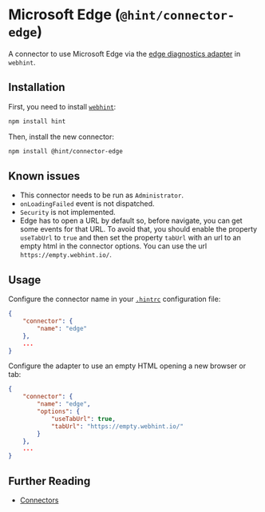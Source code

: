 # Microsoft Edge (`@hint/connector-edge`)

A connector to use Microsoft Edge via the [edge diagnostics
adapter][eda] in `webhint`.

## Installation

First, you need to install [`webhint`](https://webhint.io/):

```bash
npm install hint
```

Then, install the new connector:

```bash
npm install @hint/connector-edge
```

## Known issues

* This connector needs to be run as `Administrator`.
* `onLoadingFailed` event is not dispatched.
* `Security` is not implemented.
* Edge has to open a URL by default so, before navigate,
  you can get some events for that URL. To avoid that,
  you should enable the property `useTabUrl` to `true`
  and then set the property `tabUrl` with an url to an empty
  html in the connector options. You can use the url
  `https://empty.webhint.io/`.

## Usage

Configure the connector name in your [`.hintrc`][hintrc]
configuration file:

```json
{
    "connector": {
        "name": "edge"
    },
    ...
}
```

Configure the adapter to use an empty HTML opening a new
browser or tab:

```json
{
    "connector": {
        "name": "edge",
        "options": {
            "useTabUrl": true,
            "tabUrl": "https://empty.webhint.io/"
        }
    },
    ...
}
```

## Further Reading

* [Connectors][connectors]

<!-- Link labels: -->

[eda]: https://github.com/Microsoft/edge-diagnostics-adapter
[hintrc]: https://webhint.io/docs/user-guide/configuring-webhint/summary/
[connectors]: https://webhint.io/docs/user-guide/concepts/connectors/
